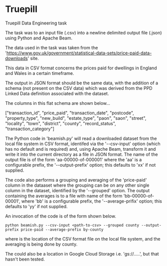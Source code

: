 # Truepill
Truepill Data Engineering task

The task was to an input file (.csv) into a newline delimited output file (.json) using Python and Apache Beam.

The data used in the task was taken from the 'https://www.gov.uk/government/statistical-data-sets/price-paid-data-downloads' site.

This data in CSV format concerns the prices paid for dwellings in England and Wales in a certain timeframe.

The output in JSON format should be the same data, with the addition of a schema (not present on the CSV data) which was derived from the PPD Linked Data definition associated with the dataset.

The columns in this flat schema are shown below...

["transaction_id", "price_paid", "transaction_date", "postcode", "property_type", "new_build", "estate_type", "paon", "saon", "street", "locality", "town", "district", "county", "record_status", "transaction_category"]

The Python code in 'beamish.py' will read a downloaded dataset from the local file system in CSV format, identifed via the '--csv-input' option (which has no default and is required) and, using Apache Beam, transform it and write it into the current directory as a file in JSON format.  The name of the output file is of the form 'aa-00000-of-000001' where the 'aa' is a configurable prefix, the '--output-prefix' option; this defaults to 'xx' if not supplied.

The code also performs a grouping and averaging of the 'price-paid' column in the dataaset where the grouping can be on any other single column in the dataset, identified by the '--grouped' option.  The output containing the averages is to a file  with name of the form 'bb-00000-of-00001', where 'bb' is a configurable prefix, the '--average-prifix' option; this defaults to 'yy' if not supplied.

An invocation of the code is of the form shown below.

    python beamish.py --csv-input <path-to-csv> --grouped county --output-prefix price-paid --average-prefix by-county

where <path-to-csv> is the location of the CSV format file on the local file system, and the averaging is being done by county.

The <path-to-csv> could also be a location in Google Cloud Storage i.e. 'gs://.....', but that hasn't been tested.

